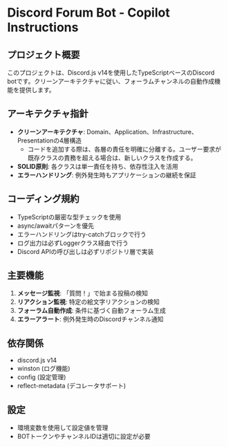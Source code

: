 <!-- Use this file to provide workspace-specific custom instructions to Copilot. For more details, visit https://code.visualstudio.com/docs/copilot/copilot-customization#_use-a-githubcopilotinstructionsmd-file -->

# Discord Forum Bot - Copilot Instructions

## プロジェクト概要
このプロジェクトは、Discord.js v14を使用したTypeScriptベースのDiscord botです。クリーンアーキテクチャに従い、フォーラムチャンネルの自動作成機能を提供します。

## アーキテクチャ指針
- **クリーンアーキテクチャ**: Domain、Application、Infrastructure、Presentationの4層構造
  - コードを追加する際は、各層の責任を明確に分離する。ユーザー要求が既存クラスの責務を超える場合は、新しいクラスを作成する。
- **SOLID原則**: 各クラスは単一責任を持ち、依存性注入を活用
- **エラーハンドリング**: 例外発生時もアプリケーションの継続を保証

## コーディング規約
- TypeScriptの厳密な型チェックを使用
- async/awaitパターンを優先
- エラーハンドリングはtry-catchブロックで行う
- ログ出力は必ずLoggerクラス経由で行う
- Discord APIの呼び出しは必ずリポジトリ層で実装

## 主要機能
1. **メッセージ監視**: 「質問！」で始まる投稿の検知
2. **リアクション監視**: 特定の絵文字リアクションの検知
3. **フォーラム自動作成**: 条件に基づく自動フォーラム生成
4. **エラーアラート**: 例外発生時のDiscordチャンネル通知

## 依存関係
- discord.js v14
- winston (ログ機能)
- config (設定管理)
- reflect-metadata (デコレータサポート)

## 設定
- 環境変数を使用して設定値を管理
- BOTトークンやチャンネルIDは適切に設定が必要
